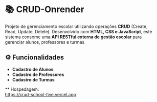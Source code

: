 # 📚 CRUD-Onrender

Projeto de gerenciamento escolar utilizando operações **CRUD** (Create, Read, Update, Delete). Desenvolvido com **HTML, CSS e JavaScript**, este sistema consome uma **API RESTful externa de gestão escolar** para gerenciar alunos, professores e turmas.

## ⚙️ Funcionalidades

- **Cadastro de Alunos** 
- **Cadastro de Professores** 
- **Cadastro de Turmas** 

** Hospedagem: <br>
https://crud-school-five.vercel.app
